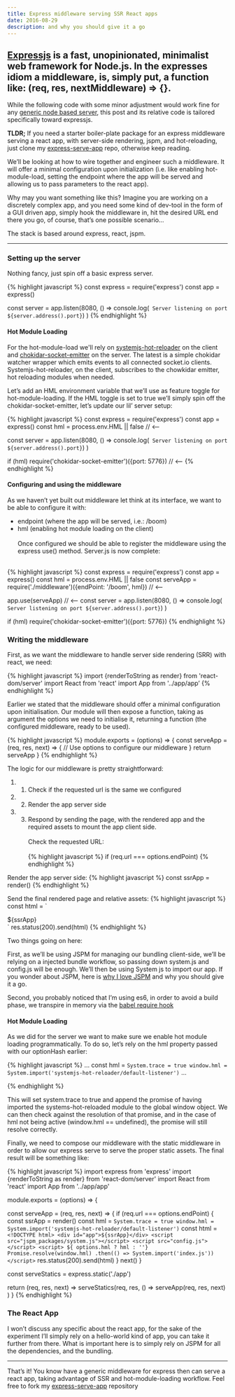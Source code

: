```yaml
---
title: Express middleware serving SSR React apps
date: 2016-08-29
description: and why you should give it a go
---
```


## [Expressjs](https://expressjs.com/) is a fast, unopinionated, minimalist web framework for Node.js. In the expresses idiom a middleware, is, simply put, a function like: (req, res, nextMiddleware) => {}. 

While the following code with some minor adjustment would work fine for any [generic node based server](http://nick.balestra.ch/2015/build-a-simple-api-server-with-node/), this post and its relative code is tailored specifically toward expressjs.

**TLDR;** If you need a starter boiler-plate package for an express middleware serving a react app, with server-side rendering, jspm, and hot-reloading, just clone my [express-serve-app](https://github.com/nickbalestra/express-serve-app) repo, otherwise keep reading.

We’ll be looking at how to wire together and engineer such a middleware. It will offer a minimal configuration upon initialization (i.e. like enabling hot-module-load, setting the endpoint where the app will be served and allowing us to pass parameters to the react app).

Why may you want something like this? Imagine you are working on a discretely complex app, and you need some kind of dev-tool in the form of a GUI driven app, simply hook the middleware in, hit the desired URL end there you go, of course, that’s one possible scenario…

The stack is based around express, react, jspm.
 
***

### Setting up the server

Nothing fancy, just spin off a basic express server.

{% highlight javascript %}
const express = require('express')
const app = express()

const server = app.listen(8080, () => 
  console.log(` Server listening on port ${server.address().port}`)
)
{% endhighlight %}

#### Hot Module Loading

For the hot-module-load we'll rely on [systemjs-hot-reloader](https://github.com/capaj/systemjs-hot-reloader) on the client and [chokidar-socket-emitter](https://github.com/capaj/chokidar-socket-emitter) on the server. The latest is a simple chokidar watcher wrapper which emits events to all connected socket.io clients. Systemjs-hot-reloader, on the client, subscribes to the chowkidar emitter, hot reloading modules when needed.

Let’s add an HML environment variable that we’ll use as feature toggle for hot-module-loading. If the HML toggle is set to true we’ll simply spin off the chokidar-socket-emitter, let’s update our lil’ server setup:

{% highlight javascript %}
const express = require('express')
const app = express()
const hml = process.env.HML || false // <—

const server = app.listen(8080, () => 
  console.log(` Server listening on port ${server.address().port}`)
)

if (hml) require('chokidar-socket-emitter')({port: 5776}) // <—
{% endhighlight %}

#### Configuring and using the middleware

As we haven’t yet built out middleware let think at its interface, we want to be able to configure it with:

- endpoint (where the app will be served, i.e.: /boom)
- hml (enabling hot module loading on the client)
<br><br>
Once configured we should be able to register the middleware using the express use() method. Server.js is now complete:<br><br>

{% highlight javascript %}
const express = require('express')
const app = express()
const hml = process.env.HML || false
const serveApp = require('./middleware')({endPoint: '/boom', hml}) // <—

app.use(serveApp) // <—
const server = app.listen(8080, () => 
  console.log(` Server listening on port ${server.address().port}`)
)

if (hml) require('chokidar-socket-emitter')({port: 5776})
{% endhighlight %}

### Writing the middleware

First, as we want the middleware to handle server side rendering (SRR) with react, we need:

{% highlight javascript %}
import {renderToString as render} from 'react-dom/server'
import React from 'react'
import App from '../app/app’
{% endhighlight %}

Earlier we stated that the middleware should offer a minimal configuration upon initialisation. Our module will then expose a function, taking as argument the options we need to initialise it, returning a function (the configured middleware, ready to be used).

{% highlight javascript %}
module.exports = (options) => {
  const serveApp = (req, res, next) => {
    // Use options to configure our middleware
  }
  return serveApp
}
{% endhighlight %}

The logic for our middleware is pretty straightforward:

1. 1. Check if the requested url is the same we configured
2. 2. Render the app server side
3. 3. Respond by sending the page, with the rendered app and the required assets to mount the app client side.
<br><br>
Check the requested URL:
<br><br>
{% highlight javascript %}
if (req.url === options.endPoint)
{% endhighlight %}

Render the app server side:
{% highlight javascript %}
const ssrApp = render(<App  options={options}/>)
{% endhighlight %}

Send the final rendered page and relative assets:
{% highlight javascript %}
const html = `
  <!DOCTYPE html>
  <div id="app">${ssrApp}</div>
  <script src="jspm_packages/system.js"></script>
  <script src="config.js"></script>
  <script>System.import('index.js'))</script>
`
res.status(200).send(html)
{% endhighlight %}

Two things going on here: 

First, as we’ll be using JSPM for managing our bundling client-side, we’ll be relying on a injected bundle workflow, so passing down system.js and config.js will be enough. We’ll then be using System js to import our app. If you wonder about JSPM, here is [why I love JSPM](http://nick.balestra.ch/2016/why-i-love-JSPM/) and why you should give it a go.

Second, you probably noticed that I’m using es6, in order to avoid a build phase, we transpire in memory via the [babel require hook](https://babeljs.io/docs/usage/require/)

#### Hot Module Loading

As we did for the server we want to make sure we enable hot module loading programmatically. To do so, let’s rely on the hml    property passed with our optionHash earlier:

{% highlight javascript %}
…
const hml = `
  System.trace = true
  window.hml = System.import('systemjs-hot-reloader/default-listener')
`
…
<script>
  ${ options.hml ? hml : ''}
  Promise.resolve(window.hml)
    .then(() => System.import('index.js'))
</script>
{% endhighlight %}

This will set system.trace to true and append the promise of having imported the systems-hot-reloaded module to the global window object. We can then check against the resolution of that promise, and in the case of hml not being active (window.hml == undefined), the promise will still resolve correctly.

Finally, we need to compose our middleware with the static middleware in order to allow our express serve to serve the proper static assets. The final result will be something like:

{% highlight javascript %}
import express from 'express'
import {renderToString as render} from 'react-dom/server'
import React from 'react'
import App from '../app/app'

module.exports = (options) => {

  const serveApp = (req, res, next) => {
    if (req.url === options.endPoint) {
      const ssrApp = render(<App  options={options}/>)
      const hml = `
        System.trace = true
        window.hml = System.import('systemjs-hot-reloader/default-listener')
      `
      const html = `
        <!DOCTYPE html>
        <div id="app">${ssrApp}</div>
        <script src="jspm_packages/system.js"></script>
        <script src="config.js"></script>
        <script>
          ${ options.hml ? hml : ''}
          Promise.resolve(window.hml)
            .then(() => System.import('index.js'))
        </script>
      `
      res.status(200).send(html)
    }
    next()
  }
  
  const serveStatics = express.static('./app')

  return (req, res, next) => 
    serveStatics(req, res, () =>
      serveApp(req, res, next)
    )
}
{% endhighlight %}

### The React App

I won’t discuss any specific about the react app, for the sake of the experiment I’ll simply rely on a hello-world kind of app, you can take it further from there. What is important here is to simply rely on JSPM for all the dependencies, and the bundling.

***

That’s it! You know have a generic middleware for express then can serve a react app, taking advantage of SSR and hot-module-loading workflow. Feel free to fork my [express-serve-app](https://github.com/nickbalestra/express-serve-app) repository